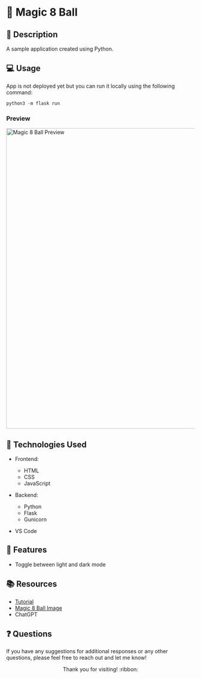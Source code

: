 # :8ball: Magic 8 Ball

## :pencil: Description

A sample application created using Python.

## :computer: Usage

App is not deployed yet but you can run it locally using the following command:

```python3 -m flask run```

### Preview

<img width="800" alt="Magic 8 Ball Preview" src="https://github-production-user-asset-6210df.s3.amazonaws.com/106551259/248134778-063e679d-d8d6-44a6-aead-2c75aef82a06.png">

## :wrench: Technologies Used

- Frontend:
    - HTML
    - CSS
    - JavaScript

- Backend:
    - Python
    - Flask
    - Gunicorn

- VS Code

## :star2: Features

- Toggle between light and dark mode

## :books: Resources

- [Tutorial](https://www.codecademy.com/learn/learn-python-3)
- [Magic 8 Ball Image](https://www.canva.com/)
- ChatGPT

## :question: Questions

If you have any suggestions for additional responses or any other questions, please feel free to reach out and let me know!

<p align="center">Thank you for visiting! :ribbon:</p>